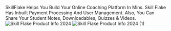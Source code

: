 SkillFlake Helps You Build Your Online Coaching Platform In Mins. Skill Flake Has Inbuilt Payment Processing And User Management. Also, You Can Share Your Student Notes, Downloadables, Quizzes & Videos.![Skill Flake Product Info 2024](https://github.com/user-attachments/assets/bddf2118-71e5-4ecd-b6ba-40fa4d455e12)
![Skill Flake Product Info 2024 (1)](https://github.com/user-attachments/assets/c607f43d-f4b8-4d1b-804d-81b126d48895)
